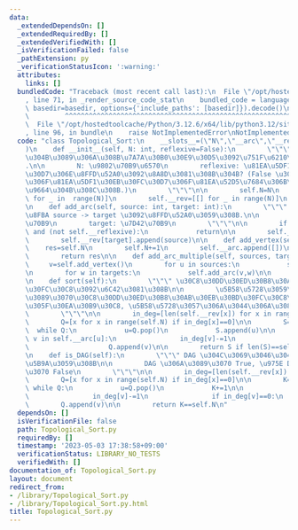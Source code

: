 ```yaml
---
data:
  _extendedDependsOn: []
  _extendedRequiredBy: []
  _extendedVerifiedWith: []
  _isVerificationFailed: false
  _pathExtension: py
  _verificationStatusIcon: ':warning:'
  attributes:
    links: []
  bundledCode: "Traceback (most recent call last):\n  File \"/opt/hostedtoolcache/Python/3.12.6/x64/lib/python3.12/site-packages/onlinejudge_verify/documentation/build.py\"\
    , line 71, in _render_source_code_stat\n    bundled_code = language.bundle(stat.path,\
    \ basedir=basedir, options={'include_paths': [basedir]}).decode()\n          \
    \         ^^^^^^^^^^^^^^^^^^^^^^^^^^^^^^^^^^^^^^^^^^^^^^^^^^^^^^^^^^^^^^^^^^^^^^^^^^^^^^^^^\n\
    \  File \"/opt/hostedtoolcache/Python/3.12.6/x64/lib/python3.12/site-packages/onlinejudge_verify/languages/python.py\"\
    , line 96, in bundle\n    raise NotImplementedError\nNotImplementedError\n"
  code: "class Topological_Sort:\n    __slots__=(\"N\",\"__arc\",\"__rev\", \"__reflexive\"\
    )\n    def __init__(self, N: int, reflexive=False):\n        \"\"\" N \u9802\u70B9\
    \u304B\u3089\u306A\u308B\u7A7A\u30B0\u30E9\u30D5\u3092\u751F\u6210\u3059\u308B\
    .\n\n        N: \u9802\u70B9\u6570\n        reflexive: \u81EA\u5DF1\u30EB\u30FC\
    \u30D7\u306E\u8FFD\u52A0\u3092\u8A8D\u3081\u308B\u304B? (False \u306E\u5834\u5408\
    \u306F\u81EA\u5DF1\u30EB\u30FC\u30D7\u306F\u81EA\u52D5\u7684\u306B\u53D6\u308A\
    \u9664\u304B\u308C\u308B.)\n        \"\"\"\n\n        self.N=N\n        self.__arc=[[]\
    \ for _ in  range(N)]\n        self.__rev=[[] for _ in range(N)]\n        self.__reflexive=reflexive\n\
    \n    def add_arc(self, source: int, target: int):\n        \"\"\" \u6709\u5411\
    \u8FBA source -> target \u3092\u8FFD\u52A0\u3059\u308B.\n\n        source: \u59CB\
    \u70B9\n        target: \u7D42\u70B9\n        \"\"\"\n\n        if source==target\
    \ and (not self.__reflexive):\n            return\n\n        self.__arc[source].append(target)\n\
    \        self.__rev[target].append(source)\n\n    def add_vertex(self):\n    \
    \    res=self.N\n        self.N+=1\n        self.__arc.append([])\n        self.__rev.append([])\n\
    \        return res\n\n    def add_arc_multiple(self, sources, targets):\n   \
    \     v=self.add_vertex()\n        for u in sources:\n            self.add_arc(u,v)\n\
    \n        for w in targets:\n            self.add_arc(v,w)\n\n        return v\n\
    \n    def sort(self):\n        \"\"\" \u30C8\u30DD\u30ED\u30B8\u30AB\u30EB\u30BD\
    \u30FC\u30C8\u3092\u6C42\u3081\u308B\n\n        \u5B58\u5728\u3059\u308B\u306A\
    \u3089\u3070\u30C8\u30DD\u30ED\u30B8\u30AB\u30EB\u30BD\u30FC\u30C8\u3092\u3057\
    \u305F\u30EA\u30B9\u30C8, \u5B58\u5728\u3057\u306A\u3044\u306A\u3089\u3070 None\n\
    \        \"\"\"\n\n        in_deg=[len(self.__rev[x]) for x in range(self.N)]\n\
    \        Q=[x for x in range(self.N) if in_deg[x]==0]\n\n        S=[]\n      \
    \  while Q:\n            u=Q.pop()\n            S.append(u)\n\n            for\
    \ v in self.__arc[u]:\n                in_deg[v]-=1\n                if in_deg[v]==0:\n\
    \                    Q.append(v)\n\n        return S if len(S)==self.N else None\n\
    \n    def is_DAG(self):\n        \"\"\" DAG \u304C\u3069\u3046\u304B\u3092\u5224\
    \u5B9A\u3059\u308B\n\n        DAG \u306A\u3089\u3070 True, \u975E DAG \u306A\u3089\
    \u3070 False\n        \"\"\"\n\n        in_deg=[len(self.__rev[x]) for x in range(self.N)]\n\
    \        Q=[x for x in range(self.N) if in_deg[x]==0]\n\n        K=0\n       \
    \ while Q:\n            u=Q.pop()\n            K+=1\n\n            for v in self.__arc[u]:\n\
    \                in_deg[v]-=1\n                if in_deg[v]==0:\n            \
    \        Q.append(v)\n\n        return K==self.N\n"
  dependsOn: []
  isVerificationFile: false
  path: Topological_Sort.py
  requiredBy: []
  timestamp: '2023-05-03 17:38:58+09:00'
  verificationStatus: LIBRARY_NO_TESTS
  verifiedWith: []
documentation_of: Topological_Sort.py
layout: document
redirect_from:
- /library/Topological_Sort.py
- /library/Topological_Sort.py.html
title: Topological_Sort.py
---
```

